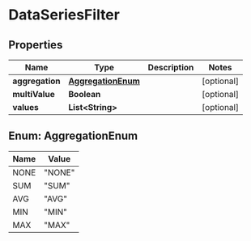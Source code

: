 
# DataSeriesFilter

## Properties
| Name            | Type                                    | Description | Notes      |
| --------------- | --------------------------------------- | ----------- | ---------- |
| **aggregation** | [**AggregationEnum**](#AggregationEnum) |             | [optional] |
| **multiValue**  | **Boolean**                             |             | [optional] |
| **values**      | **List&lt;String&gt;**                  |             | [optional] |


<a name="AggregationEnum"></a>
## Enum: AggregationEnum
| Name | Value            |
| ---- | ---------------- |
| NONE | &quot;NONE&quot; |
| SUM  | &quot;SUM&quot;  |
| AVG  | &quot;AVG&quot;  |
| MIN  | &quot;MIN&quot;  |
| MAX  | &quot;MAX&quot;  |
